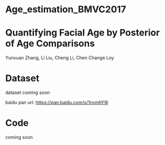 # Age_estimation_BMVC2017
# Quantifying Facial Age by Posterior of Age Comparisons
Yunxuan Zhang, Li Liu, Cheng Li, Chen Change Loy

# Dataset
dataset coming soon

baidu pan url: https://pan.baidu.com/s/1nvmhY9j

# Code
coming soon
